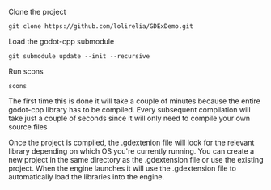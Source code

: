 Clone the project

`git clone https://github.com/lolirelia/GDExDemo.git`

Load the godot-cpp submodule

`git submodule update --init --recursive`

Run scons

`scons`

The first time this is done it will take a couple of minutes because the entire godot-cpp library has to be compiled.
Every subsequent compilation will take just a couple of seconds since it will only need to compile your own source files

Once the project is compiled, the .gdextenion file will look for the relevant library depending on which OS you're currently running.
You can create a new project in the same directory as the .gdextension file or use the existing project.
When the engine launches it will use the .gdextension file to automatically load the libraries into the engine.



